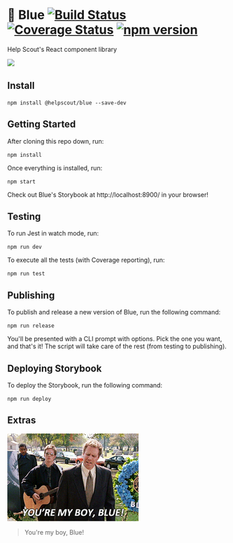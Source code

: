 # 🔷 Blue [![Build Status](https://travis-ci.org/helpscout/blue.svg?branch=master)](https://travis-ci.org/helpscout/blue) [![Coverage Status](https://coveralls.io/repos/github/helpscout/blue/badge.svg?branch=master)](https://coveralls.io/github/helpscout/blue?branch=master) [![npm version](https://badge.fury.io/js/%40helpscout%2Fblue.svg)](https://badge.fury.io/js/%40helpscout%2Fblue)

Help Scout's React component library

<img src="https://github.com/helpscout/blue/raw/master/images/Blue.png" width="250">

## Install

```
npm install @helpscout/blue --save-dev
```

## Getting Started

After cloning this repo down, run:

```
npm install
```

Once everything is installed, run:

```
npm start
```

Check out Blue's Storybook at http://localhost:8900/ in your browser!

## Testing

To run Jest in watch mode, run:

```
npm run dev
```

To execute all the tests (with Coverage reporting), run:

```
npm run test
```

## Publishing

To publish and release a new version of Blue, run the following command:

```
npm run release
```

You'll be presented with a CLI prompt with options.
Pick the one you want, and that's it! The script will take care of the rest (from testing to publishing).

## Deploying Storybook

To deploy the Storybook, run the following command:

```
npm run deploy
```

## Extras

![You're my boy, Blue!](./images/yourmyboyblue.gif)

> You're my boy, Blue!
